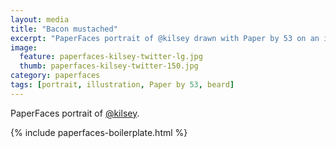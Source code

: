 ```yaml
---
layout: media
title: "Bacon mustached"
excerpt: "PaperFaces portrait of @kilsey drawn with Paper by 53 on an iPad."
image: 
  feature: paperfaces-kilsey-twitter-lg.jpg
  thumb: paperfaces-kilsey-twitter-150.jpg
category: paperfaces
tags: [portrait, illustration, Paper by 53, beard]
---
```


PaperFaces portrait of [@kilsey](http://twitter.com/kilsey).

{% include paperfaces-boilerplate.html %}
